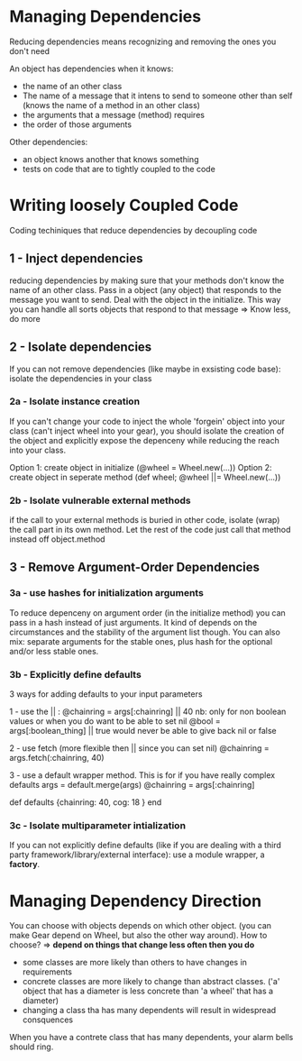 # Managing Dependencies

Reducing dependencies means recognizing and removing the ones you don't need

An object has dependencies when it knows:
- the name of an other class
- The name of a message that it intens to send to someone other than self
  (knows the name of a method in an other class)
- the arguments that a message (method) requires
- the order of those arguments

Other dependencies:
- an object knows another that knows something
- tests on code that are to tightly coupled to the code

# Writing loosely Coupled Code
Coding techiniques that reduce dependencies by decoupling code

## 1 - Inject dependencies
reducing dependencies by making sure that your methods don't know the name
of an other class. Pass in a object (any object) that responds to the
message you want to send. Deal with the object in the initialize. This way
you can handle all sorts objects that respond to that message
=> Know less, do more

## 2 - Isolate dependencies
If you can not remove dependencies (like maybe in exsisting code base):
isolate the dependencies in your class

### 2a - Isolate instance creation
If you can't change your code to inject the whole 'forgein' object into
your class (can't inject wheel into your gear), you should isolate the
creation of the object and explicitly expose the depenceny while reducing
the reach into your class.

Option 1: create object in initialize (@wheel = Wheel.new(...))
Option 2: create object in seperate method (def wheel;
@wheel ||= Wheel.new(...))

### 2b - Isolate vulnerable external methods
if the call to your external methods is buried in other code, isolate
(wrap) the call part in its own method. Let the rest of the code just
call that method instead off object.method

## 3 - Remove Argument-Order Dependencies

### 3a - use hashes for initialization arguments
To reduce depenceny on argument order (in the initialize method) you can
pass in a hash instead of just arguments. It kind of depends on the
circumstances and the stability of the argument list though. You can also
mix: separate arguments for the stable ones, plus hash for the optional
and/or less stable ones.

### 3b - Explicitly define defaults
3 ways for adding defaults to your input parameters

1 - use the || : @chainring = args[:chainring] || 40
  nb: only for non boolean values or when you do want to be able to set nil
  @bool = args[:boolean_thing] || true
  would never be able to give back nil or false

2 - use fetch (more flexible then || since you can set nil)
  @chainring = args.fetch(:chainring, 40)

3 - use a default wrapper method.
  This is for if you have really complex defaults
  args = default.merge(args)
  @chainring = args[:chainring]

  def defaults
    {chainring: 40, cog: 18 }
  end

### 3c - Isolate multiparameter intialization
If you can not explicitly define defaults (like if you are dealing with a
third party framework/library/external interface):
use a module wrapper, a **factory**.

# Managing Dependency Direction
You can choose with objects depends on which other object. (you can make Gear
depend on Wheel, but also the other way around).
How to choose?
=> **depend on things that change less often then you do**

- some classes are more likely than others to have changes in requirements
- concrete classes are more likely to change than abstract classes.
  ('a' object that has a diameter is less concrete than 'a wheel' that has
  a diameter)
- changing a class tha has many dependents will result in widespread
  consquences

When you have a contrete class that has many dependents, your alarm bells
should ring.

